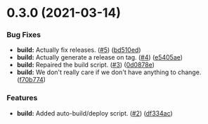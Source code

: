 # 0.3.0 (2021-03-14)


### Bug Fixes

* **build:** Actually fix releases. ([#5](https://github.com//JoshPiper/GModStore-Deployment/issues/5)) ([bd510ed](https://github.com//JoshPiper/GModStore-Deployment/commit/bd510ed62f9fb59166155bcb81aa59770c51d4b4))
* **build:** Actually generate a release on tag. ([#4](https://github.com//JoshPiper/GModStore-Deployment/issues/4)) ([e5405ae](https://github.com//JoshPiper/GModStore-Deployment/commit/e5405aebb2c8fa4ee02de977ef37d0a31966db45))
* **build:** Repaired the build script. ([#3](https://github.com//JoshPiper/GModStore-Deployment/issues/3)) ([0d0878e](https://github.com//JoshPiper/GModStore-Deployment/commit/0d0878e2c4cb8a570d7f48c1115803a06c245236))
* **build:** We don't really care if we don't have anything to change. ([f70b774](https://github.com//JoshPiper/GModStore-Deployment/commit/f70b774e1ca90f76148262665a817ab20b4ad4f5))


### Features

* **build:** Added auto-build/deploy script. ([#2](https://github.com//JoshPiper/GModStore-Deployment/issues/2)) ([df334ac](https://github.com//JoshPiper/GModStore-Deployment/commit/df334ac61ea79de7a99d9805dd0a50961a9ad384))



